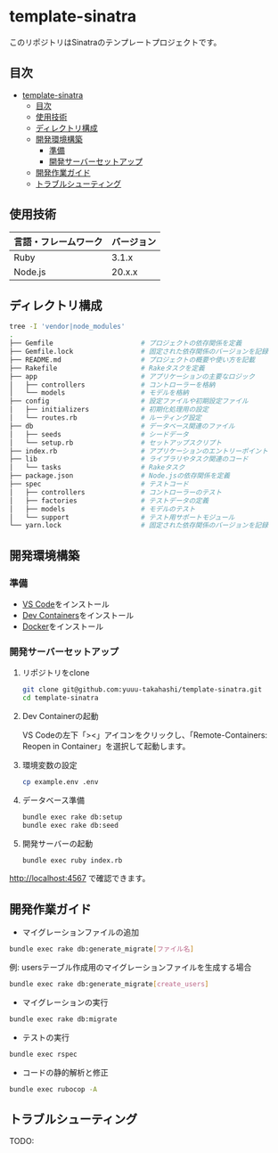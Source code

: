 # template-sinatra

このリポジトリはSinatraのテンプレートプロジェクトです。

## 目次

- [template-sinatra](#template-sinatra)
  - [目次](#目次)
  - [使用技術](#使用技術)
  - [ディレクトリ構成](#ディレクトリ構成)
  - [開発環境構築](#開発環境構築)
    - [準備](#準備)
    - [開発サーバーセットアップ](#開発サーバーセットアップ)
  - [開発作業ガイド](#開発作業ガイド)
  - [トラブルシューティング](#トラブルシューティング)

## 使用技術

| 言語・フレームワーク | バージョン |
| -------------------- | ---------- |
| Ruby                 | 3.1.x      |
| Node.js              | 20.x.x     |

## ディレクトリ構成

```bash
tree -I 'vendor|node_modules'
.
├── Gemfile                      # プロジェクトの依存関係を定義
├── Gemfile.lock                 # 固定された依存関係のバージョンを記録
├── README.md                    # プロジェクトの概要や使い方を記載
├── Rakefile                     # Rakeタスクを定義
├── app                          # アプリケーションの主要なロジック
│   ├── controllers              # コントローラーを格納
│   └── models                   # モデルを格納
├── config                       # 設定ファイルや初期設定ファイル
│   ├── initializers             # 初期化処理用の設定
│   └── routes.rb                # ルーティング設定
├── db                           # データベース関連のファイル
│   ├── seeds                    # シードデータ
│   └── setup.rb                 # セットアップスクリプト
├── index.rb                     # アプリケーションのエントリーポイント
├── lib                          # ライブラリやタスク関連のコード
│   └── tasks                    # Rakeタスク
├── package.json                 # Node.jsの依存関係を定義
├── spec                         # テストコード
│   ├── controllers              # コントローラーのテスト
│   ├── factories                # テストデータの定義
│   ├── models                   # モデルのテスト
│   └── support                  # テスト用サポートモジュール
└── yarn.lock                    # 固定された依存関係のバージョンを記録
```

## 開発環境構築

### 準備

- [VS Code](https://code.visualstudio.com/)をインストール
- [Dev Containers](https://marketplace.visualstudio.com/items?itemName=ms-vscode-remote.remote-containers)をインストール
- [Docker](https://www.docker.com/ja-jp/)をインストール

### 開発サーバーセットアップ

1. リポジトリをclone

   ```bash
   git clone git@github.com:yuuu-takahashi/template-sinatra.git
   cd template-sinatra
   ```

2. Dev Containerの起動

   VS Codeの左下「><」アイコンをクリックし、「Remote-Containers: Reopen in Container」を選択して起動します。

3. 環境変数の設定

   ```bash
   cp example.env .env
   ```

4. データベース準備

   ```bash
   bundle exec rake db:setup
   bundle exec rake db:seed
   ```

5. 開発サーバーの起動

   ```bash
   bundle exec ruby index.rb
   ```

<http://localhost:4567> で確認できます。

## 開発作業ガイド

- マイグレーションファイルの追加

```bash
bundle exec rake db:generate_migrate[ファイル名]
```

例: usersテーブル作成用のマイグレーションファイルを生成する場合

```bash
bundle exec rake db:generate_migrate[create_users]
```

- マイグレーションの実行

```bash
bundle exec rake db:migrate
```

- テストの実行

```bash
bundle exec rspec
```

- コードの静的解析と修正

```bash
bundle exec rubocop -A
```

## トラブルシューティング

TODO:
